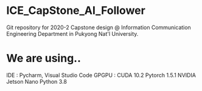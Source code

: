 # ICE_CapStone_AI_Follower
Git repository for 2020-2 Capstone design @ Information Communication Engineering Department in Pukyong Nat'l University.  

# We are using..
IDE : Pycharm, Visual Studio Code
GPGPU : CUDA 10.2
Pytorch 1.5.1
NVIDIA Jetson Nano
Python 3.8
